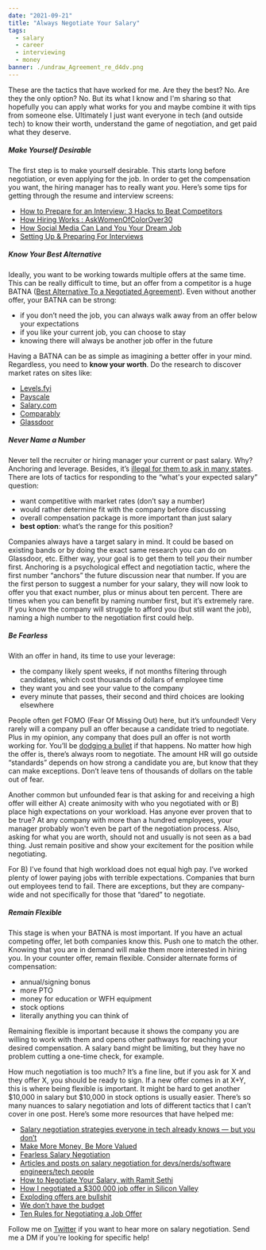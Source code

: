 ```yaml
---
date: "2021-09-21"
title: "Always Negotiate Your Salary"
tags:
  - salary
  - career
  - interviewing
  - money
banner: ./undraw_Agreement_re_d4dv.png
---
```


These are the tactics that have worked for me. Are they the best? No. Are they the only option? No. But its what I know and I'm sharing so that hopefully you can apply what works for you and maybe combine it with tips from someone else. Ultimately I just want everyone in tech (and outside tech) to know their worth, understand the game of negotiation, and get paid what they deserve.

##### Make Yourself Desirable

The first step is to make yourself desirable. This starts long before negotiation, or even applying for the job. In order to get the compensation you want, the hiring manager has to really want _you_. Here’s some tips for getting through the resume and interview screens:

- [How to Prepare for an Interview: 3 Hacks to Beat Competitors](https://t.co/9GdUBR85YX?amp=1)
- [How Hiring Works : AskWomenOfColorOver30](https://www.reddit.com/r/AskWomenOfColorOver30/comments/lb9fll/how_hiring_works/)
- [How Social Media Can Land You Your Dream Job](https://egghead.io/talks/egghead-how-social-media-can-land-you-your-dream-job)
- [Setting Up & Preparing For Interviews](https://www.poindexter.dev/poindexter-blog/prepare-for-interviews)

##### Know Your Best Alternative

Ideally, you want to be working towards multiple offers at the same time. This can be really difficult to time, but an offer from a competitor is a huge BATNA ([Best Alternative To a Negotiated Agreement](https://corporatefinanceinstitute.com/resources/knowledge/deals/what-is-batna/)). Even without another offer, your BATNA can be strong:

- if you don’t need the job, you can always walk away from an offer below your expectations
- if you like your current job, you can choose to stay
- knowing there will always be another job offer in the future

Having a BATNA can be as simple as imagining a better offer in your mind. Regardless, you need to **know your worth**. Do the research to discover market rates on sites like:

- [Levels.fyi](https://levels.fyi)
- [Payscale](https://www.payscale.com/)
- [Salary.com](https://www.salary.com/)
- [Comparably](https://comparably.com)
- [Glassdoor](https://glassdoor.com)

##### Never Name a Number

Never tell the recruiter or hiring manager your current or past salary. Why? Anchoring and leverage. Besides, it’s [illegal for them to ask in many states](https://www.hrdive.com/news/salary-history-ban-states-list/516662/). There are lots of tactics for responding to the “what's your expected salary” question:

- want competitive with market rates (don’t say a number)
- would rather determine fit with the company before discussing
- overall compensation package is more important than just salary
- **best option**: what’s the range for this position?

Companies always have a target salary in mind. It could be based on existing bands or by doing the exact same research you can do on Glassdoor, etc. Either way, your goal is to get them to tell _you_ their number first. Anchoring is a psychological effect and negotiation tactic, where the first number “anchors” the future discussion near that number. If you are the first person to suggest a number for your salary, they will now look to offer you that exact number, plus or minus about ten percent. There are times when you can benefit by naming number first, but it’s extremely rare. If you know the company will struggle to afford you (but still want the job), naming a high number to the negotiation first could help.

##### Be Fearless

With an offer in hand, its time to use your leverage:

- the company likely spent weeks, if not months filtering through candidates, which cost thousands of dollars of employee time
- they want you and see your value to the company
- every minute that passes, their second and third choices are looking elsewhere

People often get FOMO (Fear Of Missing Out) here, but it’s unfounded! Very rarely will a company pull an offer because a candidate tried to negotiate. Plus in my opinion, any company that does pull an offer is not worth working for. You’ll be [dodging a bullet](https://twitter.com/PilotSchenck/status/1374779418300841984) if that happens. No matter how high the offer is, there’s always room to negotiate. The amount HR will go outside “standards” depends on how strong a candidate you are, but know that they can make exceptions. Don’t leave tens of thousands of dollars on the table out of fear.

Another common but unfounded fear is that asking for and receiving a high offer will either A) create animosity with who you negotiated with or B) place high expectations on your workload. Has anyone ever proven that to be true? At any company with more than a hundred employees, your manager probably won't even be part of the negotiation process. Also, asking for what you are worth, should not and usually is not seen as a bad thing. Just remain positive and show your excitement for the position while negotiating.

For B) I’ve found that high workload does not equal high pay. I’ve worked plenty of lower paying jobs with terrible expectations. Companies that burn out employees tend to fail. There are exceptions, but they are company-wide and not specifically for those that “dared” to negotiate.

##### Remain Flexible

This stage is when your BATNA is most important. If you have an actual competing offer, let both companies know this. Push one to match the other. Knowing that you are in demand will make them more interested in hiring you. In your counter offer, remain flexible. Consider alternate forms of compensation:

- annual/signing bonus
- more PTO
- money for education or WFH equipment
- stock options
- literally anything you can think of

Remaining flexible is important because it shows the company you are willing to work with them and opens other pathways for reaching your desired compensation. A salary band might be limiting, but they have no problem cutting a one-time check, for example.

How much negotiation is too much? It’s a fine line, but if you ask for X and they offer X, you should be ready to sign. If a new offer comes in at X+Y, this is where being flexible is important. It might be hard to get another $10,000 in salary but $10,000 in stock options is usually easier. There’s so many nuances to salary negotiation and lots of different tactics that I can’t cover in one post. Here’s some more resources that have helped me:

- [Salary negotiation strategies everyone in tech already knows — but you don’t](https://candor.co/guides/salary-negotiation)
- [Make More Money, Be More Valued](https://www.kalzumeus.com/2012/01/23/salary-negotiation/)
- [Fearless Salary Negotiation](https://fearlesssalarynegotiation.com)
- [Articles and posts on salary negotiation for devs/nerds/software engineers/tech people](https://github.com/vlvagerviwager/salary-negotiation-tech)
- [How to Negotiate Your Salary, with Ramit Sethi](https://www.youtube.com/watch/XY5SeCl_8NE)
- [How I negotiated a $300,000 job offer in Silicon Valley](https://bayareabelletrist.medium.com/how-i-negotiated-a-software-engineer-offer-in-silicon-valley-f11590f5c656)
- [Exploding offers are bullshit](https://erikbern.com/2016/03/16/exploding-offers-are-bullshit.html)
- [We don’t have the budget](https://workchronicles.com/we-dont-have-the-budget/)
- [Ten Rules for Negotiating a Job Offer](https://haseebq.com/my-ten-rules-for-negotiating-a-job-offer/)

Follow me on [Twitter](https://twitter.com/simpixelated) if you want to hear more on salary negotiation. Send me a DM if you're looking for specific help!
